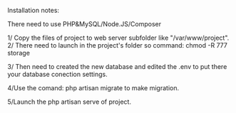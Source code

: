 Installation notes:

There need to use PHP&MySQL/Node.JS/Composer

1/ Copy the files of project to web server subfolder like "/var/www/project".
2/ There need to launch in the project's folder so command:
  chmod -R 777 storage 


3/ Then need to created the new database and edited the .env to put there your database conection settings.

4/Use the comand: php artisan migrate to make migration. 

5/Launch the php artisan serve of project.

